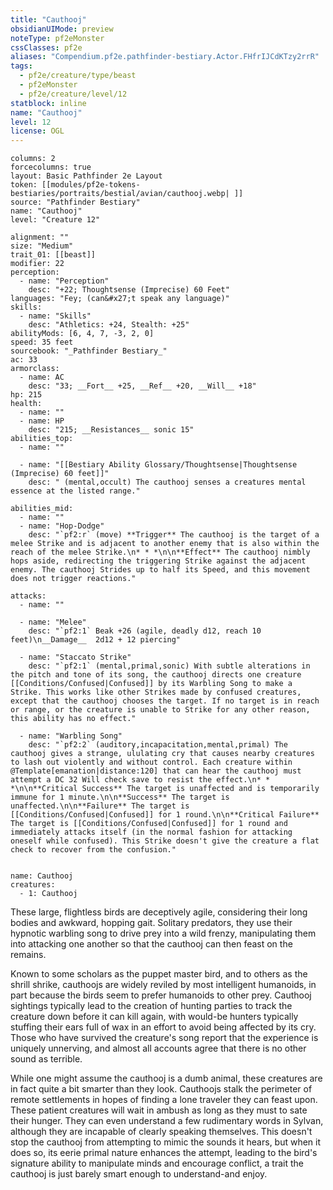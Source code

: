 ```yaml
---
title: "Cauthooj"
obsidianUIMode: preview
noteType: pf2eMonster
cssClasses: pf2e
aliases: "Compendium.pf2e.pathfinder-bestiary.Actor.FHfrIJCdKTzy2rrR" 
tags:
  - pf2e/creature/type/beast
  - pf2eMonster
  - pf2e/creature/level/12
statblock: inline
name: "Cauthooj"
level: 12
license: OGL
---
```


```statblock
columns: 2
forcecolumns: true
layout: Basic Pathfinder 2e Layout
token: [[modules/pf2e-tokens-bestiaries/portraits/bestial/avian/cauthooj.webp| ]]
source: "Pathfinder Bestiary"
name: "Cauthooj"
level: "Creature 12"

alignment: ""
size: "Medium"
trait_01: [[beast]]
modifier: 22
perception:
  - name: "Perception"
    desc: "+22; Thoughtsense (Imprecise) 60 Feet"
languages: "Fey; (can&#x27;t speak any language)"
skills:
  - name: "Skills"
    desc: "Athletics: +24, Stealth: +25"
abilityMods: [6, 4, 7, -3, 2, 0]
speed: 35 feet
sourcebook: "_Pathfinder Bestiary_"
ac: 33
armorclass:
  - name: AC
    desc: "33; __Fort__ +25, __Ref__ +20, __Will__ +18"
hp: 215
health:
  - name: ""
  - name: HP
    desc: "215; __Resistances__ sonic 15"
abilities_top:
  - name: ""

  - name: "[[Bestiary Ability Glossary/Thoughtsense|Thoughtsense (Imprecise) 60 feet]]"
    desc: " (mental,occult) The cauthooj senses a creatures mental essence at the listed range."

abilities_mid:
  - name: ""
  - name: "Hop-Dodge"
    desc: "`pf2:r` (move) **Trigger** The cauthooj is the target of a melee Strike and is adjacent to another enemy that is also within the reach of the melee Strike.\n* * *\n\n**Effect** The cauthooj nimbly hops aside, redirecting the triggering Strike against the adjacent enemy. The cauthooj Strides up to half its Speed, and this movement does not trigger reactions."

attacks:
  - name: ""

  - name: "Melee"
    desc: "`pf2:1` Beak +26 (agile, deadly d12, reach 10 feet)\n__Damage__  2d12 + 12 piercing"

  - name: "Staccato Strike"
    desc: "`pf2:1` (mental,primal,sonic) With subtle alterations in the pitch and tone of its song, the cauthooj directs one creature [[Conditions/Confused|Confused]] by its Warbling Song to make a Strike. This works like other Strikes made by confused creatures, except that the cauthooj chooses the target. If no target is in reach or range, or the creature is unable to Strike for any other reason, this ability has no effect."

  - name: "Warbling Song"
    desc: "`pf2:2` (auditory,incapacitation,mental,primal) The cauthooj gives a strange, ululating cry that causes nearby creatures to lash out violently and without control. Each creature within @Template[emanation|distance:120] that can hear the cauthooj must attempt a DC 32 Will check save to resist the effect.\n* * *\n\n**Critical Success** The target is unaffected and is temporarily immune for 1 minute.\n\n**Success** The target is unaffected.\n\n**Failure** The target is [[Conditions/Confused|Confused]] for 1 round.\n\n**Critical Failure** The target is [[Conditions/Confused|Confused]] for 1 round and immediately attacks itself (in the normal fashion for attacking oneself while confused). This Strike doesn't give the creature a flat check to recover from the confusion."
 
```

```encounter-table
name: Cauthooj
creatures:
  - 1: Cauthooj
```



These large, flightless birds are deceptively agile, considering their long bodies and awkward, hopping gait. Solitary predators, they use their hypnotic warbling song to drive prey into a wild frenzy, manipulating them into attacking one another so that the cauthooj can then feast on the remains.

Known to some scholars as the puppet master bird, and to others as the shrill shrike, cauthoojs are widely reviled by most intelligent humanoids, in part because the birds seem to prefer humanoids to other prey. Cauthooj sightings typically lead to the creation of hunting parties to track the creature down before it can kill again, with would-be hunters typically stuffing their ears full of wax in an effort to avoid being affected by its cry. Those who have survived the creature's song report that the experience is uniquely unnerving, and almost all accounts agree that there is no other sound as terrible.

While one might assume the cauthooj is a dumb animal, these creatures are in fact quite a bit smarter than they look. Cauthoojs stalk the perimeter of remote settlements in hopes of finding a lone traveler they can feast upon. These patient creatures will wait in ambush as long as they must to sate their hunger. They can even understand a few rudimentary words in Sylvan, although they are incapable of clearly speaking themselves. This doesn't stop the cauthooj from attempting to mimic the sounds it hears, but when it does so, its eerie primal nature enhances the attempt, leading to the bird's signature ability to manipulate minds and encourage conflict, a trait the cauthooj is just barely smart enough to understand-and enjoy.

